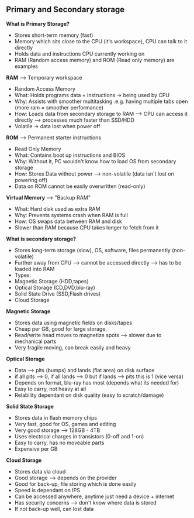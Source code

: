 ## Primary and Secondary storage


**What is Primary Storage?**


- Stores short-term memory (fast)
- Memory which sits close to the CPU (it's workspace), CPU can talk to it directly 
- Holds data and instructions CPU currently working on
- RAM (Random access memory) and ROM (Read only memory) are examples


**RAM** --> Temporary workspace


- Random Access Memory
- What: Holds programs data + instructions -> being used by CPU
- Why: Assists with smoother multitasking .e.g. having multiple tabs open (more ram = smoother performance)
- How: Loads data from secondary storage to RAM --> CPU can access it directly --> processes much faster than SSD/HDD
- Volatile -> data lost when power off 


**ROM** --> Permanent starter instructions


- Read Only Memory
- What: Contains boot up instructions and BIOS
- Why: Without it, PC wouldn't know how to load OS from secondary storage
- How: Stores Data without power --> non-volatile (data isn't lost on powering off)
- Data on ROM cannot be easily overwritten (read-only)


**Virtual Memory** --> "Backup RAM"


- What: Hard disk used as extra RAM
- Why: Prevents systems crash when RAM is full
- How: OS swaps data between RAM and disk
- Slower than RAM because CPU takes longer to fetch from it


**What is secondary storage?** 


- Stores long-term storage (slow), OS, software, files permanently (non-volatile)
- Further away from CPU --> cannot be accessed directly --> has to be loaded into RAM
- Types:
- Magnetic Storage (HDD,tapes)
- Optical Storage (CD,DVD,blu-ray)
- Solid State Drive (SSD,Flash drives)
- Cloud Storage 


**Magnetic Storage**


- Stores data using magnetic fields on disks/tapes
- Cheap per GB, good for large storage,
- Read/write head moves to magnetize spots --> slower due to mechanical parts
- Very fragile moving, can break easily and heavy


**Optical Storage**


- Data --> pits (bumps) and lands (flat area) on disk surface
- if all pits --> 0, if all lands --> 0 but if lands --> pits this is 1 (vice versa)
- Depends on format, blu-ray has most (depends what its needed for)
- Easy to carry, not heavy at all
- Relability dependant on disk quality (easy to scratch/damage)


**Solid State Storage**


- Stores data in flash memory chips
- Very fast, good for OS, games and editing
- Very good storage --> 128GB - 4TB
- Uses electrical charges in transistors (0-off and 1-on)
- Easy to carry, has no moveable parts
- Expensive per GB



**Cloud Storage**


- Stores data via cloud
- Good storage --> depends on the provider
- Good for back-up, file storing which is done easily
- Speed is dependant on IPS
- Can be accessed anywhere, anytime just need a device + internet
- Has security concerns --> don't know where data is stored
- If not back-up well, can lost data